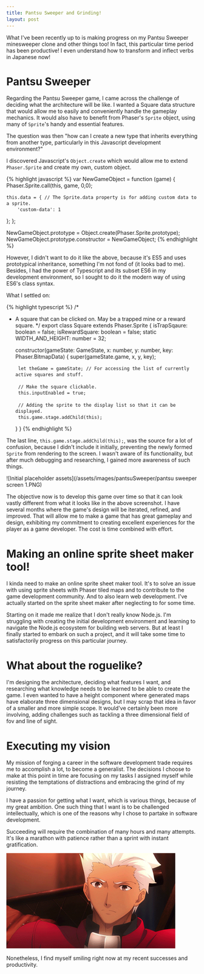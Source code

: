 ```yaml
---
title: Pantsu Sweeper and Grinding!
layout: post
---
```


What I've been recently up to is making progress on my Pantsu Sweeper minesweeper clone and other things too! In fact, this particular time period has been productive! I even understand how to transform and inflect verbs in Japanese now!

# Pantsu Sweeper

Regarding the Pantsu Sweeper game, I came across the challenge of deciding what the architecture will be like. I wanted a Square data structure that would allow me to easily and conveniently handle the gameplay mechanics. It would also have to benefit from Phaser's `Sprite` object, using many of `Sprite`'s handy and essential features.

The question was then "how can I create a new type that inherits everything from another type, particularly in this Javascript development environment?"

I discovered Javascript's `Object.create` which would allow me to extend `Phaser.Sprite` and create my own, custom object.

{% highlight javascript %}
var NewGameObject = function (game) {
    Phaser.Sprite.call(this, game, 0,0);

    this.data = { // The Sprite.data property is for adding custom data to a sprite.
        'custom-data': 1
  };
};

NewGameObject.prototype = Object.create(Phaser.Sprite.prototype);
NewGameObject.prototype.constructor = NewGameObject;
{% endhighlight %}

However, I didn't want to do it like the above, because it's ES5 and uses prototypical inheritance, something I'm not fond of (it looks bad to me). Besides, I had the power of Typescript and its subset ES6 in my development environment, so I sought to do it the modern way of using ES6's class syntax.

What I settled on:

{% highlight typescript %}
/*
 * A square that can be clicked on. May be a trapped mine or a reward square.
 */
export class Square extends Phaser.Sprite {
    isTrapSqaure: boolean = false;
    isRewardSquare: boolean = false;
    static WIDTH_AND_HEIGHT: number = 32;

    constructor(gameState: GameState, x: number, y: number, key: Phaser.BitmapData) {
        super(gameState.game, x, y, key);

        let theGame = gameState; // For accessing the list of currently active squares and stuff.

        // Make the square clickable.
        this.inputEnabled = true;

        // Adding the sprite to the display list so that it can be displayed.
        this.game.stage.addChild(this);
    }
}
{% endhighlight %}

The last line, `this.game.stage.addChild(this);`, was the source for a lot of confusion, because I didn't include it initially, preventing the newly formed `Sprite` from rendering to the screen. I wasn't aware of its functionality, but after much debugging and researching, I gained more awareness of such things.

![Initial placeholder assets](/assets/images/pantsuSweeper/pantsu sweeper screen 1.PNG)

The objective now is to develop this game over time so that it can look vastly different from what it looks like in the above screenshot. I have several months where the game's design will be iterated, refined, and improved. That will allow me to make a game that has great gameplay and design, exhibiting my commitment to creating excellent experiences for the player as a game developer. The cost is time combined with effort.

# Making an online sprite sheet maker tool!

I kinda need to make an online sprite sheet maker tool. It's to solve an issue with using sprite sheets with Phaser tiled maps and to contribute to the game development community. And to also learn web development. I've actually started on the sprite sheet maker after neglecting to for some time.

Starting on it made me realize that I don't really know Node.js. I'm struggling with creating the initial development environment and learning to navigate the Node.js ecosystem for building web servers. But at least I finally started to embark on such a project, and it will take some time to satisfactorily progress on this particular journey.

# What about the roguelike?

I'm designing the architecture, deciding what features I want, and researching what knowledge needs to be learned to be able to create the game. I even wanted to have a height component where generated maps have elaborate three dimensional designs, but I may scrap that idea in favor of a smaller and more simple scope. It would've certainly been more involving, adding challenges such as tackling a three dimensional field of fov and line of sight.

# Executing my vision

My mission of forging a career in the software development trade requires me to accomplish a lot, to become a generalist. The decisions I choose to make at this point in time are focusing on my tasks I assigned myself while resisting the temptations of distractions and embracing the grind of my journey.

I have a passion for getting what I want, which is various things, because of my great ambition. One such thing that I want is to be challenged intellectually, which is one of the reasons why I chose to partake in software development.

Succeeding will require the combination of many hours and many attempts. It's like a marathon with patience rather than a sprint with instant gratification.

![archer smile gif](/assets/images/pantsuSweeper/archer-smile.gif)

Nonetheless, I find myself smiling right now at my recent successes and productivity.